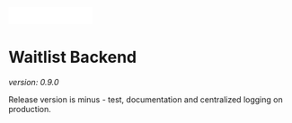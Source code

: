 ![Logo](/templ/BlockRideLogo.png)

# Waitlist Backend

_version: 0.9.0_

Release version is minus - test, documentation and centralized logging
on production.
